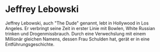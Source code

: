 # Jeffrey Lebowski
Jeffrey Lebowski, auch "The Dude" genannt, lebt in Hollywood in Los Angeles. Er verbringt seine Zeit in erster Linie mit Bowlen, White Russian trinken und Drogenmissbrauch. Durch eine Verwechslung mit einem Millionär gleichen Namens, dessen Frau Schulden hat, gerät er in eine Entführungsgeschichte.